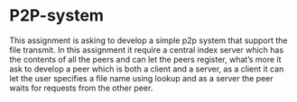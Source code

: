 # P2P-system
This assignment is asking to develop a simple p2p system that support the file transmit.
In this assignment it require a central index server which has the contents of all the peers and can let the peers register, what’s more it ask to develop a peer which is both a client and a server, as a client it can let the user specifies a file name using lookup and as a server the peer waits for requests from the other peer.
